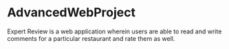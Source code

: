 # AdvancedWebProject

Expert Review is a web application wherein users are able to read and write comments for a particular restaurant and rate them as well.
